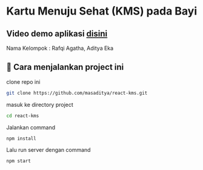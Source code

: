 # Kartu Menuju Sehat (KMS) pada Bayi

## Video demo aplikasi [disini](https://streamable.com/bzqd0c)

Nama Kelompok : Rafqi Agatha, Aditya Eka

## :book: Cara menjalankan project ini

clone repo ini

```bash
git clone https://github.com/masaditya/react-kms.git
```

masuk ke directory project

```bash
cd react-kms
```

Jalankan command

```bash
npm install
```

Lalu run server dengan command

```bash
npm start
```
